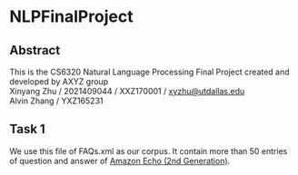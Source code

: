 # NLPFinalProject

## Abstract
This is the CS6320 Natural Language Processing Final Project created and developed by AXYZ group <br />
Xinyang Zhu / 2021409044 / XXZ170001 / xyzhu@utdallas.edu <br />
Alvin Zhang / YXZ165231 <br />

## Task 1
We use this file of FAQs.xml as our corpus. It contain more than 50 entries of question and answer of [Amazon Echo 
(2nd Generation)](https://www.amazon.com/dp/B06XXM5BPP).
